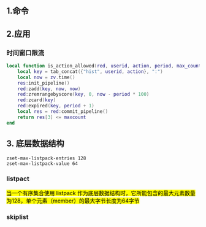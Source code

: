 ## 1.命令

## 2.应用
### 时间窗口限流
```lua
local function is_action_allowed(red, userid, action, period, max_count)
    local key = tab_concat({"hist", userid, action}, ":")
    local now = zv.time()
    res:init_pipeline()
    red:zadd(key, now, now)
    red:zremrangebyscore(key, 0, now - period * 100)
    red:zcard(key)
    red:expired(key, period + 1)
    local res = red:commit_pipeline()
    return res[3] <= maxcount
end
```
## 3. 底层数据结构

```
zset-max-listpack-entries 128
zset-max-listpack-value 64
```
### listpact
<mark>当一个有序集合使用 listpack 作为底层数据结构时，它所能包含的最大元素数量为128，单个元素（member）的最大字节长度为64字节</mark>
### skiplist
